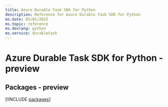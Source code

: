```yaml
---
title: Azure Durable Task SDK for Python
description: Reference for Azure Durable Task SDK for Python
ms.date: 05/01/2025
ms.topic: reference
ms.devlang: python
ms.service: durabletask
---
```

# Azure Durable Task SDK for Python - preview
## Packages - preview
[!INCLUDE [packages](durable-task-index.md)]